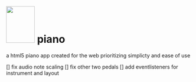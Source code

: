 # <img src='http://dev.siscoding.club/siscodingclub/piano/raw/master/logo.png' height='100' width='77'>  piano 

a html5 piano app created for the web prioritizing simplicty and ease of use

[] fix audio note scaling
[] fix other two pedals
[] add eventlisteners for instrument and layout
